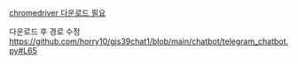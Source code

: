 [chromedriver 다운로드 필요](https://sites.google.com/a/chromium.org/chromedriver/downloads)

다운로드 후 경로 수정 https://github.com/horry10/gjs39chat1/blob/main/chatbot/telegram_chatbot.py#L65

